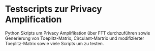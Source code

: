 # Testscripts zur Privacy Amplification

Python Skripts um Privacy Amplifikation über FFT durchzuführen sowie Generierung von Toeplitz-Matrix, Circulant-Martrix und modifizierter Toeplitz-Matrix sowie viele Scripts um zu testen.
